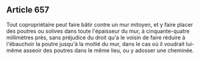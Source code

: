 Article 657
----
Tout copropriétaire peut faire bâtir contre un mur mitoyen, et y faire placer
des poutres ou solives dans toute l'épaisseur du mur, à cinquante-quatre
millimètres près, sans préjudice du droit qu'a le voisin de faire réduire à
l'ébauchoir la poutre jusqu'à la moitié du mur, dans le cas où il voudrait lui-
même asseoir des poutres dans le même lieu, ou y adosser une cheminée.
